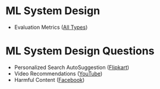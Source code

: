 # ML System Design
- Evaluation Metrics ([All Types](https://www.hellointerview.com/learn/ml-system-design/core-concepts/evaluation))

# ML System Design Questions
- Personalized Search AutoSuggestion ([Flipkart](https://blog.flipkart.tech/building-personalized-autosuggestion-9e705d5bf5f8))
- Video Recommendations ([YouTube](https://www.hellointerview.com/learn/ml-system-design/problem-breakdowns/video-recommendations))
- Harmful Content ([Facebook](https://www.hellointerview.com/learn/ml-system-design/problem-breakdowns/harmful-content))
